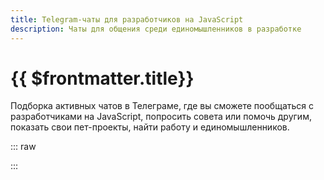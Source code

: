```yaml
---
title: Telegram-чаты для разработчиков на JavaScript
description: Чаты для общения среди единомышленников в разработке
---
```


# {{ $frontmatter.title}}

Подборка активных чатов в Телеграме, где вы сможете пообщаться с разработчиками на JavaScript, попросить совета или помочь другим, показать свои пет-проекты, найти работу и единомышленников.

::: raw
<div className="grid grid-cols-2 gap-x-5 gap-y-8 pt-7 md:grid-cols-3">
  <ProjectCardSmall
    title="Friendly Frontend Community"
    description="Сообщество фронтендеров, помогающих друг другу"
    image="/assets/js/links/community/community-card-ffc.png"
    href="https://t.me/FriendlyFrontend"
  />

  <ProjectCardSmall
    title="javascript_ru"
    description="Сообщество любителей самого популярного языка программирования в мире"
    image="/assets/js/links/community/community-card-javascript.png"
    href="https://t.me/javascript_ru"
  />
  
  <ProjectCardSmall
    title="js_ru"
    description="Русскоговорящее сообщество"
    image="/assets/js/links/community/community-card-js-ru.png"
    href="https://t.me/js_ru"
  />

  <ProjectCardSmall
    title="pro.js"
    description="Сообщество веб- и javascript-разработчиков"
    image="/assets/js/links/community/community-card-pro-js.png"
    href="https://t.me/projs_ru"
  />

  <ProjectCardSmall
    title="Верстаем.онлайн"
    description="Телеграм-сообщество для верстальщиков"
    image="/assets/js/links/community/community-card-verstaem.png"
    href="https://t.me/verstaem_online"
  />

  <ProjectCardSmall
    title="React"
    description="Обсуждаем React.js и экосистему"
    image="/assets/js/links/community/community-card-react.png"
    href="https://t.me/react_js"
  />
  
  <ProjectCardSmall
    title="Vue.js"
    description="Общаемся на темы, посвященные Vue.js и опыту его использования"
    image="/assets/js/links/community/community-card-vue.png"
    href="https://t.me/vuejs_ru"
  />

  <ProjectCardSmall
    title="Angular"
    description="Общаемся на темы Angular 4+, его экосистемы, TypeScript, NativeScript и т.д."
    image="/assets/js/links/community/community-card-angular.png"
    href="https://t.me/angular_ru"
  />

  <ProjectCardSmall
    title="Node.js"
    description="Русскоговорящее сообщество"
    image="/assets/js/links/community/community-card-node.png"
    href="https://t.me/nodejs_ru"
  />

</div>
:::